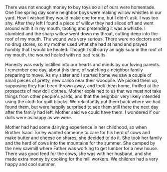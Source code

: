 There was not enough money to buy toys so all of ours were homemade.
One fine spring day some neighbor boys were making willow whistles
in our yard. How I wished they would make one for me, but I didn't ask.
I was too shy. After they left I found a piece of willow they had sliced
off and went around with it in my mouth, tooting and pretending it was
a whistle. I stumbled and the sharp willow went down my throat, cutting
deep into the roof of my mouth. The wound was very serious. There were
no doctors and no drug stores, so my mother used what she had at hand
and prayed humbly that I would be healed. Though I still carry an ugly
scar in the roof of my mouth, the wound healed with no bad results.

Honesty was early instilled into our hearts and minds by our loving
parents. I remember one day, about this time, of watching a neighbor
family preparing to move. As my sister and I started home we saw a
couple of small pieces of pretty, new calico near their woodpile. We
picked them up, supposing they had been thrown away, and took them home,
thrilled at the prospects of new doll clothes. Mother explained to us
that we must not take things from other people's yards, and that the
neighbor very likely intended using the cloth for quilt blocks. We
reluctantly put them back where we had found them, but were happily
surprised to see them still there the next day after the family had
left. Mother said we could have them. I wondered if our dolls were as
happy as we were.

Mother had had some dairying experience in her childhood, so when
Brother Isaac Turley wanted someone to care for his herd of cows
and make butter and cheese on shares, she decided to do it. She
took her family and the herd of cows into the mountains for the
summer. She camped by the new sawmill where Father was working to
get lumber for a new house. There was good feed for the cows, she was
with her husband, and she made extra money by cooking for the mill
workers. We children had a very happy and cool summer.